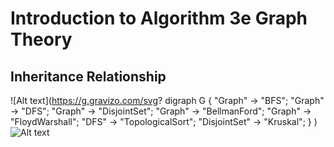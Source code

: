 # Introduction to Algorithm 3e Graph Theory

## Inheritance Relationship

![Alt text](https://g.gravizo.com/svg?
  digraph G {
    "Graph" -> "BFS";
    "Graph" -> "DFS";
    "Graph" -> "DisjointSet";
    "Graph" -> "BellmanFord";
    "Graph" -> "FloydWarshall";
    "DFS" -> "TopologicalSort";
    "DisjointSet" -> "Kruskal";
  }
)
![Alt text](https://g.gravizo.com/svg?%20digraph%20G%20{%20%22Graph%22%20-%3E%20%22BFS%22;%20%22Graph%22%20-%3E%20%22DFS%22;%20%22Graph%22%20-%3E%20%22DisjointSet%22;%20%22Graph%22%20-%3E%20%22BellmanFord%22;%20%22Graph%22%20-%3E%20%22FloydWarshall%22;%20%22DFS%22%20-%3E%20%22TopologicalSort%22;%20%22DisjointSet%22%20-%3E%20%22Kruskal%22;%20})
